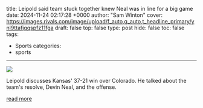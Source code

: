 title: Leipold said team stuck together knew Neal was in line for a big game
date: 2024-11-24 02:17:28 +0000
author: "Sam Winton"
cover: https://images.rivals.com/image/upload/f_auto,q_auto,t_headline_primary/ynl9ttafjgqspfz11fga
draft: false
top: false
type: post
hide: false
toc: false
tags:
  - Sports
categories:
  - sports
---

![](https://images.rivals.com/image/upload/f_auto,q_auto,t_headline_primary/ynl9ttafjgqspfz11fga)

Leipold discusses Kansas' 37-21 win over Colorado. He talked about the team's resolve, Devin Neal, and the offense.

[read more](https://kansas.rivals.com/news/leipold-said-team-stuck-together-knew-neal-was-in-line-for-a-big-game)
